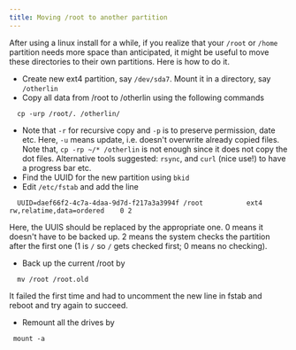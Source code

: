 ```yaml
---
title: Moving /root to another partition
---
```


After using a linux install for a while, if you realize that your `/root` or `/home` partition needs more space than anticipated, it might be useful to move these directories to their own partitions. Here is how to do it.

* Create new ext4 partition, say `/dev/sda7`. Mount it in a directory, say `/otherlin`
* Copy all data from /root to /otherlin using the following commands
```
  cp -urp /root/. /otherlin/
```
* Note that `-r` for recursive copy and `-p` is to preserve permission, date etc.
 Here, `-u` means update, i.e. doesn't overwrite already copied files. 
  Note that, `cp -rp ~/* /otherlin`
  	is not enough since it does not copy the dot files.
 Alternative tools suggested: `rsync`, and `curl` (nice use!) to have a progress bar etc.
* Find the UUID for the new partition using
`bkid`
* Edit `/etc/fstab` and add the line
```
  UUID=daef66f2-4c7a-4daa-9d7d-f217a3a3994f	/root         	ext4      	rw,relatime,data=ordered	0 2
```
 Here, the UUIS should be replaced by the appropriate one.
 0 means it doesn't have to be backed up. 2 means the system checks the partition after the first one (1 is `/` so `/` gets checked first; 0 means no checking).

* Back up the current /root by 
```
  mv /root /root.old
```
 It failed the first time and had to uncomment the new line in fstab and reboot and try again to succeed.
* Remount all the drives by
```
 mount -a
```
